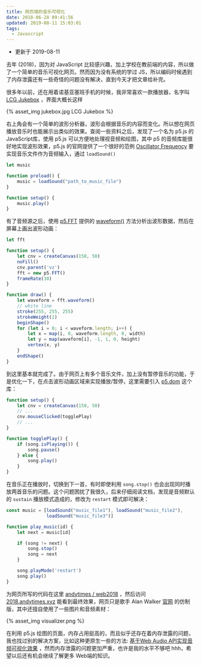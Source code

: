 ```yaml
---
title: 网页端的音乐可视化
date: 2018-06-28 09:41:56
updated: 2019-08-11 15:03:01
tags:
  - Javascript
---
```


- 更新于 2019-08-11

去年 (2018)，因为对 JavaScript 比较感兴趣，加上学校在教前端的内容，所以做了一个简单的音乐可视化网页。然而因为没有系统的学过 JS，所以编码时候遇到了内存泄露还有一些奇怪的问题没有解决，直到今天才把文章给补完。
<!--more-->
很多年以前，还在用着诺基亚塞班手机的时候，我非常喜欢一款播放器，名字叫 [LCG Jukebox](http://www.lonelycatgames.com/?app=lcgjukebox) ，界面大概长这样

{% asset_img jukebox.jpg LCG Jukebox %}

右上角会有一个简单的波形分析器，波形会根据音乐的内容而变化。所以想在网页播放音乐时也能展示出类似的效果。查阅一些资料之后，发现了一个名为 p5.js 的 JavaScript库，使用 p5.js 可以方便地处理视音频和绘图，其中 p5 的音频库能很好地实现波形效果，p5.js 的官网提供了一个很好的范例 [Oscillator Frequency](https://p5js.org/zh-Hans/examples/sound-oscillator-frequency.html) 要实现音乐文件作为音频输入，通过 `loadSound()`

```js
let music

function preload() {
	music = loadSound("path_to_music_file")
}

function setup() {
	music.play()
}
```

有了音频源之后，使用 [p5.FFT](https://p5js.org/reference/#/p5.FFT "快速傅里叶变换") 提供的 [waveform()](https://p5js.org/reference/#/p5.FFT/waveform) 方法分析出波形数据，然后在屏幕上画出波形动画：

```js
let fft

function setup() {
	let cnv = createCanvas(150, 50)
	noFill()
	cnv.parent('vz')
	fft = new p5.FFT()
	frameRate(30)
}

function draw() {
	let waveform = fft.waveform()
	// white line
	stroke(255, 255, 255)
	strokeWeight(2)
	beginShape()
	for (let i = 0; i < waveform.length; i++) {
		let x = map(i, 0, waveform.length, 0, width)
		let y = map(waveform[i], -1, 1, 0, height)
		vertex(x, y)
	}
	endShape()
}
```
到这里基本就完成了。由于网页上有多个音乐文件，加上没有暂停音乐的功能，于是优化一下，在点击波形动画区域来实现播放/暂停，这里需要引入 [p5.dom](https://p5js.org/reference/#/libraries/p5.dom) 这个库：

```js
function setup() {
	let cnv = createCanvas(150, 50)
	// ...
	cnv.mouseClicked(togglePlay)
	// ...
}

function togglePlay() {
	if (song.isPlaying()) {
		song.pause()
	} else {
		song.play()
	}
}
```

在音乐正在播放时，切换到下一首，有时即使利用 `song.stop()` 也会出现同时播放两首音乐的问题。这个问题困扰了我很久，后来仔细阅读文档，发现是音频默认的 `sustain` 播放模式造成的，修改为 `restart` 模式即可解决：

```js
const music = [loadSound("music_file1"), loadSound("music_file2"),
               loadSound("music_file3")]

function play_music(id) {
	let next = music[id]

	if (song != next) {
		song.stop()
		song = next
	}

	song.playMode('restart')
	song.play()
}
```

为网页所写的代码在这里 [andytimes / web2018](https://github.com/andytimes/web2018/blob/master/js/sketch.js) ，然后访问 [2018.andytimes.xyz](https://2018.andytimes.xyz) 能看到最终效果，网页只是歌手 Alan Walker [官网](http://alanwalker.no/) 的仿制版，其中还擅自使用了一些图片和音频素材：

{% asset_img visualizer.png %}

在利用 p5.js  绘图的页面，内存占用挺高的，而且似乎还存在着内存泄露的问题，我也找过别的解决方案，比如这种更原生一些的方法: [基于Web Audio API实现音频可视化效果](https://developer.mozilla.org/zh-CN/docs/Web/API/Web_Audio_API/Visualizations_with_Web_Audio_API) ，然而内存泄露的问题更加严重，也许是我的水平不够吧 hhh，希望以后还有机会继续了解更多 Web端的知识。

